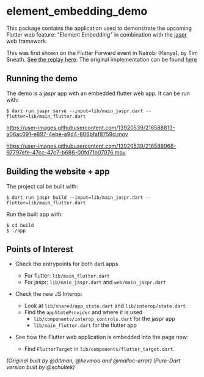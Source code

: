 # element_embedding_demo

This package contains the application used to demonstrate the
upcoming Flutter web feature: "Element Embedding" in combination with 
the [jaspr](https://github.com/schultek/jaspr) web framework.

This was first shown on the Flutter Forward event in Nairobi (Kenya), by Tim
Sneath. [See the replay here](https://www.youtube.com/watch?v=zKQYGKAe5W8&t=5799s).
The original implementation can be found [here](https://github.com/flutter/samples/tree/main/experimental/element_embedding_demo)

## Running the demo

The demo is a jaspr app with an embedded flutter web app. 
It can be run with:

```terminal
$ dart run jaspr serve --input=lib/main_jaspr.dart --flutter=lib/main_flutter.dart
```

https://user-images.githubusercontent.com/13920539/216588813-a06ac091-e897-4ebe-a9d4-806bfaf8759d.mov

https://user-images.githubusercontent.com/13920539/216588968-97797efe-47cc-47c7-b686-00fd71b07076.mov

## Building the website + app

The project cal be built with:

```terminal
$ dart run jaspr build --input=lib/main_jaspr.dart --flutter=lib/main_flutter.dart
```

Run the built app with:

```terminal
$ cd build
$ ./app
```

## Points of Interest

* Check the entrypoints for both dart apps
  * For flutter: `lib/main_flutter.dart`
  * For jaspr: `lib/main_jaspr.dart` and `web/main_jaspr.dart`

* Check the new JS Interop:
  * Look at `lib/shared/app_state.dart` and `lib/interop/state.dart`.
  * Find the `appStateProvider` and where it is used
    * `lib/components/interop_controls.dart` for the jaspr app
    * `lib/main_flutter.dart` for the flutter app

* See how the Flutter web application is embedded into the page now:
  * Find `FlutterTarget` in `lib/components/flutter_target.dart`.

_(Original built by @ditman, @kevmoo and @malloc-error)_
_(Pure-Dart version built by @schultek)_
